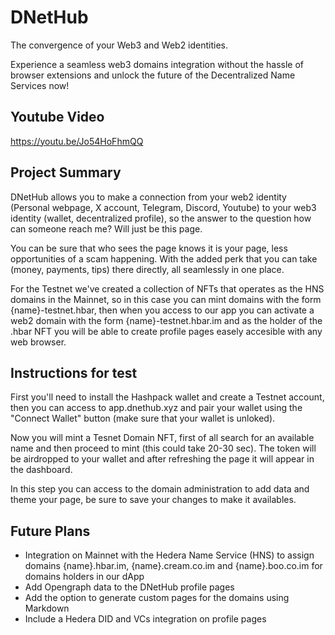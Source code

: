 # DNetHub

The convergence of your Web3 and Web2 identities.

Experience a seamless web3 domains integration without the hassle of browser extensions and unlock the future of the Decentralized Name Services now!

## Youtube Video

https://youtu.be/Jo54HoFhmQQ

## Project Summary
DNetHub allows you to make a connection from your web2 identity (Personal webpage, X account, Telegram, Discord, Youtube) to your web3 identity (wallet, decentralized profile), so the answer to the question how can someone reach me? Will just be this page.

You can be sure that who sees the page knows it is your page, less opportunities of a scam happening. With the added perk that you can take (money, payments, tips) there directly, all seamlessly in one place.

For the Testnet we've created a collection of NFTs that operates as the HNS domains in the Mainnet, so in this case you can mint domains with the form {name}-testnet.hbar, then when you access to our app you can activate a web2 domain with the form {name}-testnet.hbar.im and as the holder of the .hbar NFT you will be able to create profile pages easely accesible with any web browser. 


## Instructions for test
First you'll need to install the Hashpack wallet and create a Testnet account, then you can access to app.dnethub.xyz and pair your wallet using the "Connect Wallet" button (make sure that your wallet is unloked). 

Now you will mint a Tesnet Domain NFT, first of all search for an available name and then proceed to mint (this could take 20-30 sec). The token will be airdropped to your wallet and after refreshing the page it will appear in the dashboard.

In this step you can access to the domain administration to add data and theme your page, be sure to save your changes to make it availables.

## Future Plans
- Integration on Mainnet with the Hedera Name Service (HNS) to assign domains {name}.hbar.im, {name}.cream.co.im and {name}.boo.co.im for domains holders in our dApp
- Add Opengraph data to the DNetHub profile pages
- Add the option to generate custom pages for the domains using Markdown
- Include a Hedera DID and VCs integration on profile pages
